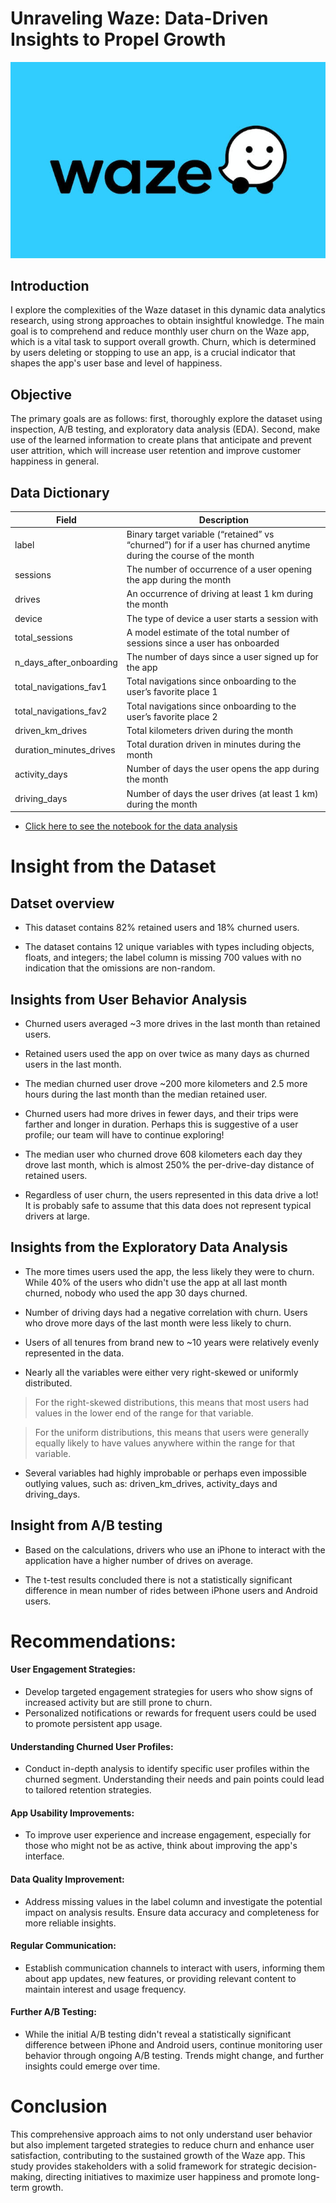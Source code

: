 # Unraveling Waze: Data-Driven Insights to Propel Growth
![image](https://github.com/jimi121/PYTHON-PROJECTS/blob/main/Waze%20App%20project/image.jpeg)
## Introduction

I explore the complexities of the Waze dataset in this dynamic data analytics research, using strong approaches to obtain insightful knowledge. The main goal is to comprehend and reduce monthly user churn on the Waze app, which is a vital task to support overall growth. Churn, which is determined by users deleting or stopping to use an app, is a crucial indicator that shapes the app's user base and level of happiness.

## Objective

The primary goals are as follows: first, thoroughly explore the dataset using inspection, A/B testing, and exploratory data analysis (EDA). Second, make use of the learned information to create plans that anticipate and prevent user attrition, which will increase user retention and improve customer happiness in general.

## Data Dictionary

| Field          | Description                                                                           |
|----------------|---------------------------------------------------------------------------------------|
|label |Binary target variable (“retained” vs “churned”) for if a user has churned anytime during the course of the month 	|
|sessions |	The number of occurrence of a user opening the app during the month |
|drives |	An occurrence of driving at least 1 km during the month |
|device |	The type of device a user starts a session with |
|total_sessions |A model estimate of the total number of sessions since a user has onboarded	|
|n_days_after_onboarding |The number of days since a user signed up for the app	|
|total_navigations_fav1 |Total navigations since onboarding to the user’s favorite place 1	|
|total_navigations_fav2 |Total navigations since onboarding to the user’s favorite place 2	|
|driven_km_drives |	Total kilometers driven during the month |
|duration_minutes_drives |	Total duration driven in minutes during the month |
|activity_days |Number of days the user opens the app during the month	|
|driving_days |Number of days the user drives (at least 1 km) during the month	|

* [Click here to see the notebook for the data analysis](https://github.com/jimi121/PYTHON-PROJECTS/blob/main/Waze%20App%20project/Waze%20App%20analysis.ipynb)

# Insight from the Dataset

## Datset overview
- This dataset contains 82% retained users and 18% churned users.

- The dataset contains 12 unique variables with types including objects, floats, and integers; the label column is missing 700 
values with no indication that the omissions are non-random.

## Insights from User Behavior Analysis

- Churned users averaged ~3 more drives in the last month than retained users.

- Retained users used the app on over twice as many days as churned users in the last month.

- The median churned user drove ~200 more kilometers and 2.5 more hours during the last month than the median retained user.

- Churned users had more drives in fewer days, and their trips were farther and longer in duration. Perhaps this is suggestive of a user profile; our team will have to continue exploring! 

- The median user who churned drove 608 kilometers each day they drove last month, which is almost 250% the per-drive-day distance of retained users.

- Regardless of user churn, the users represented in this data drive a lot! It is probably safe to assume that this data does not represent typical drivers at large.

## Insights from the Exploratory Data Analysis

- The more times users used the app, the less likely they were to churn. While 40% of the users who didn't use the app at all last month churned, nobody who used the app 30 days churned.

- Number of driving days had a negative correlation with churn. Users who drove more days of the last month were less likely to churn.

- Users of all tenures from brand new to ~10 years were relatively evenly represented in the data.

- Nearly all the variables were either very right-skewed or uniformly distributed.

>  For the right-skewed distributions, this means that most users had values in the lower end of the range for that variable.

> For the uniform distributions, this means that users were generally equally likely to have values anywhere within the range for that variable.

- Several variables had highly improbable or perhaps even impossible outlying values, such as: driven_km_drives, activity_days and driving_days.

## Insight from A/B testing

- Based on the calculations, drivers who use an iPhone to interact with the application have a higher number of drives on average. 

- The t-test results concluded there is not a statistically significant difference in mean number of rides between iPhone users and Android users. 

# Recommendations:

#### User Engagement Strategies:

- Develop targeted engagement strategies for users who show signs of increased activity but are still prone to churn.
- Personalized notifications or rewards for frequent users could be used to promote persistent app usage.

#### Understanding Churned User Profiles:

- Conduct in-depth analysis to identify specific user profiles within the churned segment. Understanding their needs and pain points could lead to tailored retention strategies.

#### App Usability Improvements:

- To improve user experience and increase engagement, especially for those who might not be as active, think about improving the app's interface.

#### Data Quality Improvement:

- Address missing values in the label column and investigate the potential impact on analysis results. Ensure data accuracy and completeness for more reliable insights.

#### Regular Communication:

- Establish communication channels to interact with users, informing them about app updates, new features, or providing relevant content to maintain interest and usage frequency.

#### Further A/B Testing:

- While the initial A/B testing didn't reveal a statistically significant difference between iPhone and Android users, continue monitoring user behavior through ongoing A/B testing. Trends might change, and further insights could emerge over time.

# Conclusion

This comprehensive approach aims to not only understand user behavior but also implement targeted strategies to reduce churn and enhance user satisfaction, contributing to the sustained growth of the Waze app. This study provides stakeholders with a solid framework for strategic decision-making, directing initiatives to maximize user happiness and promote long-term growth.
